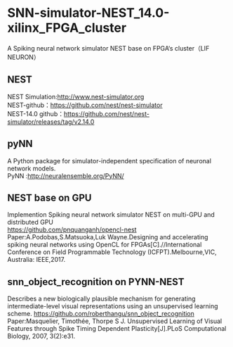 # SNN-simulator-NEST_14.0-xilinx_FPGA_cluster
A Spiking neural network simulator NEST base on FPGA‘s cluster（LIF NEURON）

## NEST  
NEST Simulation:http://www.nest-simulator.org  
NEST-github：https://github.com/nest/nest-simulator  
NEST-14.0 github：https://github.com/nest/nest-simulator/releases/tag/v2.14.0  

## pyNN  
A Python package for simulator-independent specification of neuronal network models.  
PyNN :http://neuralensemble.org/PyNN/  

## NEST base on GPU  
Implemention Spiking neural network simulator NEST on multi-GPU and distributed GPU  
https://github.com/pnquanganh/opencl-nest  
Paper:A.Podobas,S.Matsuoka,Luk Wayne.Designing and accelerating spiking neural networks using OpenCL for FPGAs[C].//International   Conference on Field Programmable Technology (ICFPT).Melbourne,VIC, Australia: IEEE,2017.  

## snn_object_recognition on PYNN-NEST  
Describes a new biologically plausible mechanism for generating intermediate-level visual representations using an unsupervised learning   scheme.
https://github.com/roberthangu/snn_object_recognition  
Paper:Masquelier, Timothée, Thorpe S J. Unsupervised Learning of Visual Features through Spike Timing Dependent Plasticity[J].PLoS     Computational Biology, 2007, 3(2):e31.  
